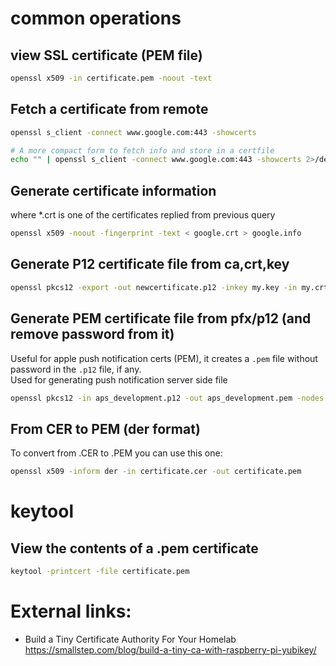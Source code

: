 # common operations
## view SSL certificate (PEM file)
```sh
openssl x509 -in certificate.pem -noout -text
```

## Fetch a certificate from remote
```sh
openssl s_client -connect www.google.com:443 -showcerts

# A more compact form to fetch info and store in a certfile
echo "" | openssl s_client -connect www.google.com:443 -showcerts 2>/dev/null | openssl x509 -out certfile.txt
```
## Generate certificate information
where *.crt is one of the certificates replied from previous query
```sh
openssl x509 -noout -fingerprint -text < google.crt > google.info
```
## Generate P12 certificate file from ca,crt,key
```sh
openssl pkcs12 -export -out newcertificate.p12 -inkey my.key -in my.crt -certfile ca.crt
```
## Generate PEM certificate file from pfx/p12 (and remove password from it)
Useful for apple push notification certs (PEM), it creates a `.pem` file without password in the `.p12` file, if any.<br>
Used for generating push notification server side file
```sh
openssl pkcs12 -in aps_development.p12 -out aps_development.pem -nodes
```
## From CER to PEM (der format)
To convert from .CER to .PEM you can use this one:
```sh
openssl x509 -inform der -in certificate.cer -out certificate.pem
```

# keytool
## View the contents of a .pem certificate

```sh
keytool -printcert -file certificate.pem
```


# External links:
- Build a Tiny Certificate Authority For Your Homelab  
    https://smallstep.com/blog/build-a-tiny-ca-with-raspberry-pi-yubikey/  
